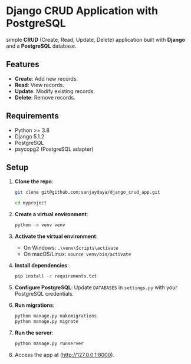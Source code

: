 # Django CRUD Application with PostgreSQL

simple **CRUD** (Create, Read, Update, Delete) application built with **Django** and a **PostgreSQL** database.

## Features
- **Create**: Add new records.
- **Read**: View records.
- **Update**: Modify existing records.
- **Delete**: Remove records.

## Requirements
- Python >= 3.8
- Django 5.1.2
- PostgreSQL
- psycopg2 (PostgreSQL adapter)

## Setup

1. **Clone the repo**:

    ```bash
    git clone git@github.com:sanjaydaya/django_crud_app.git

    cd myproject
    ```

2. **Create a virtual environment**:

    ```bash
    python -m venv venv
    ```

3. **Activate the virtual environment**:

    - On Windows: `.\venv\Scripts\activate`
    - On macOS/Linux: `source venv/bin/activate`

4. **Install dependencies**:

    ```bash
    pip install -r requirements.txt
    ```

5. **Configure PostgreSQL**: Update `DATABASES` in `settings.py` with your PostgreSQL credentials.

6. **Run migrations**:

    ```bash
    python manage.py makemigrations
    python manage.py migrate
    ```

7. **Run the server**:

    ```bash
    python manage.py runserver
    ```

8. Access the app at (http://127.0.0.1:8000).


